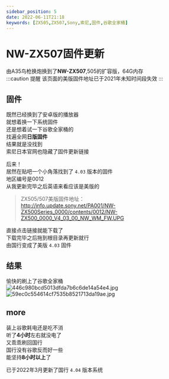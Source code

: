 ```yaml
---
sidebar_position: 5
date: 2022-06-11T21:18
keywords: [ZX505,ZX507,Sony,索尼,固件,谷歌全家桶]
---
```

# NW-ZX507固件更新
由A35鸟枪换炮换到了**NW-ZX507**,505的扩容版，64G内存  
:::caution 提醒
该页面的美版固件地址已于2021年未知时间段失效
:::  

## 固件
既然已经换到了安卓版的播放器  
就想着换一下系统固件   
还是想着试一下谷歌全家桶的  
找遍全网**日版固件**  
结果就是没找到  
索尼日本官网也隐藏了固件更新链接  

后来！  
居然在贴吧一个小角落找到了 `4.03` 版本的固件  
地区编号是0012  
从我更新完毕之后英语来看应该是美版的  

>ZX505/507美版固件地址：  
>http://info.update.sony.net/PA001/NW-ZX500Series_0000/contents/0012/NW-ZX500_0000_V4_03_00_NW_WM_FW.UPG  
    
直接点击链接就能下载了  
下载完毕之后拖到根目录再更新就行  
由国行变成了美版 `4.03` 固件  

## 结果
愉快的刷上了谷歌全家桶  
![446c980bcd5013dfda7b6c6de14a54e4.jpg](https://img.gejiba.com/images/446c980bcd5013dfda7b6c6de14a54e4.jpg)
![59ec0c554614cf7535b8521713da19ae.jpg](https://img.gejiba.com/images/59ec0c554614cf7535b8521713da19ae.jpg)

## more
装上谷歌耗电还是吃不消  
听了**4小时**左右就没电了  
又乖乖刷回国行  
国行没有谷歌反而好一些  
能坚持**8小时以上**了  

已于2022年3月更新了国行 `4.04` 版本系统
